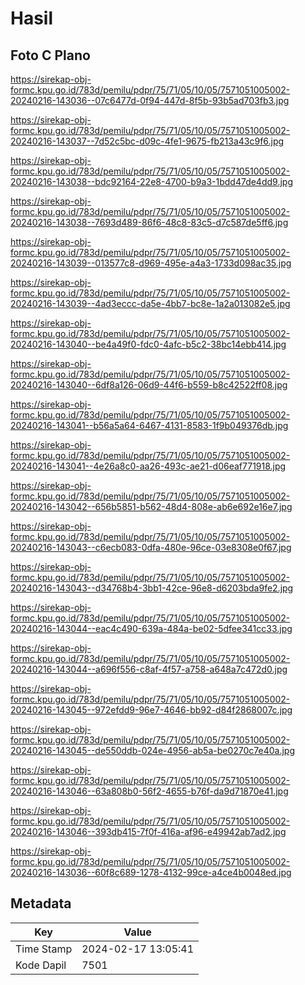 # Hasil

## Foto C Plano

https://sirekap-obj-formc.kpu.go.id/783d/pemilu/pdpr/75/71/05/10/05/7571051005002-20240216-143036--07c6477d-0f94-447d-8f5b-93b5ad703fb3.jpg

https://sirekap-obj-formc.kpu.go.id/783d/pemilu/pdpr/75/71/05/10/05/7571051005002-20240216-143037--7d52c5bc-d09c-4fe1-9675-fb213a43c9f6.jpg

https://sirekap-obj-formc.kpu.go.id/783d/pemilu/pdpr/75/71/05/10/05/7571051005002-20240216-143038--bdc92164-22e8-4700-b9a3-1bdd47de4dd9.jpg

https://sirekap-obj-formc.kpu.go.id/783d/pemilu/pdpr/75/71/05/10/05/7571051005002-20240216-143038--7693d489-86f6-48c8-83c5-d7c587de5ff6.jpg

https://sirekap-obj-formc.kpu.go.id/783d/pemilu/pdpr/75/71/05/10/05/7571051005002-20240216-143039--013577c8-d969-495e-a4a3-1733d098ac35.jpg

https://sirekap-obj-formc.kpu.go.id/783d/pemilu/pdpr/75/71/05/10/05/7571051005002-20240216-143039--4ad3eccc-da5e-4bb7-bc8e-1a2a013082e5.jpg

https://sirekap-obj-formc.kpu.go.id/783d/pemilu/pdpr/75/71/05/10/05/7571051005002-20240216-143040--be4a49f0-fdc0-4afc-b5c2-38bc14ebb414.jpg

https://sirekap-obj-formc.kpu.go.id/783d/pemilu/pdpr/75/71/05/10/05/7571051005002-20240216-143040--6df8a126-06d9-44f6-b559-b8c42522ff08.jpg

https://sirekap-obj-formc.kpu.go.id/783d/pemilu/pdpr/75/71/05/10/05/7571051005002-20240216-143041--b56a5a64-6467-4131-8583-1f9b049376db.jpg

https://sirekap-obj-formc.kpu.go.id/783d/pemilu/pdpr/75/71/05/10/05/7571051005002-20240216-143041--4e26a8c0-aa26-493c-ae21-d06eaf771918.jpg

https://sirekap-obj-formc.kpu.go.id/783d/pemilu/pdpr/75/71/05/10/05/7571051005002-20240216-143042--656b5851-b562-48d4-808e-ab6e692e16e7.jpg

https://sirekap-obj-formc.kpu.go.id/783d/pemilu/pdpr/75/71/05/10/05/7571051005002-20240216-143043--c6ecb083-0dfa-480e-96ce-03e8308e0f67.jpg

https://sirekap-obj-formc.kpu.go.id/783d/pemilu/pdpr/75/71/05/10/05/7571051005002-20240216-143043--d34768b4-3bb1-42ce-96e8-d6203bda9fe2.jpg

https://sirekap-obj-formc.kpu.go.id/783d/pemilu/pdpr/75/71/05/10/05/7571051005002-20240216-143044--eac4c490-639a-484a-be02-5dfee341cc33.jpg

https://sirekap-obj-formc.kpu.go.id/783d/pemilu/pdpr/75/71/05/10/05/7571051005002-20240216-143044--a696f556-c8af-4f57-a758-a648a7c472d0.jpg

https://sirekap-obj-formc.kpu.go.id/783d/pemilu/pdpr/75/71/05/10/05/7571051005002-20240216-143045--972efdd9-96e7-4646-bb92-d84f2868007c.jpg

https://sirekap-obj-formc.kpu.go.id/783d/pemilu/pdpr/75/71/05/10/05/7571051005002-20240216-143045--de550ddb-024e-4956-ab5a-be0270c7e40a.jpg

https://sirekap-obj-formc.kpu.go.id/783d/pemilu/pdpr/75/71/05/10/05/7571051005002-20240216-143046--63a808b0-56f2-4655-b76f-da9d71870e41.jpg

https://sirekap-obj-formc.kpu.go.id/783d/pemilu/pdpr/75/71/05/10/05/7571051005002-20240216-143046--393db415-7f0f-416a-af96-e49942ab7ad2.jpg

https://sirekap-obj-formc.kpu.go.id/783d/pemilu/pdpr/75/71/05/10/05/7571051005002-20240216-143036--60f8c689-1278-4132-99ce-a4ce4b0048ed.jpg


## Metadata

| Key        | Value               |
| ---------- | ------------------- |
| Time Stamp | 2024-02-17 13:05:41 |
| Kode Dapil | 7501                |



